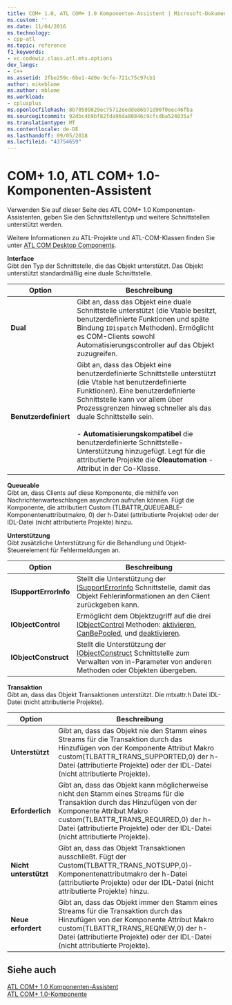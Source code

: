 ```yaml
---
title: COM+ 1.0, ATL COM+ 1.0 Komponenten-Assistent | Microsoft-Dokumentation
ms.custom: ''
ms.date: 11/04/2016
ms.technology:
- cpp-atl
ms.topic: reference
f1_keywords:
- vc.codewiz.class.atl.mts.options
dev_langs:
- C++
ms.assetid: 2fbe259c-6be1-4d0e-9cfe-721c75c97cb1
author: mikeblome
ms.author: mblome
ms.workload:
- cplusplus
ms.openlocfilehash: 8b70589829ec75712eedde86b71d90f0eec46fba
ms.sourcegitcommit: 92dbc4b9bf82fda96da80846c9cfcdba524035af
ms.translationtype: MT
ms.contentlocale: de-DE
ms.lasthandoff: 09/05/2018
ms.locfileid: "43754659"
---
```

# <a name="com-10-atl-com-10-component-wizard"></a>COM+ 1.0, ATL COM+ 1.0-Komponenten-Assistent

Verwenden Sie auf dieser Seite des ATL COM+ 1.0 Komponenten-Assistenten, geben Sie den Schnittstellentyp und weitere Schnittstellen unterstützt werden.

Weitere Informationen zu ATL-Projekte und ATL-COM-Klassen finden Sie unter [ATL COM Desktop Components](../../atl/atl-com-desktop-components.md).

**Interface**  
Gibt den Typ der Schnittstelle, die das Objekt unterstützt. Das Objekt unterstützt standardmäßig eine duale Schnittstelle.

|Option|Beschreibung|
|------------|-----------------|
|**Dual**|Gibt an, dass das Objekt eine duale Schnittstelle unterstützt (die Vtable besitzt, benutzerdefinierte Funktionen und späte Bindung `IDispatch` Methoden). Ermöglicht es COM-Clients sowohl Automatisierungscontroller auf das Objekt zuzugreifen.|
|**Benutzerdefiniert**|Gibt an, dass das Objekt eine benutzerdefinierte Schnittstelle unterstützt (die Vtable hat benutzerdefinierte Funktionen). Eine benutzerdefinierte Schnittstelle kann vor allem über Prozessgrenzen hinweg schneller als das duale Schnittstelle sein.<br /><br /> -   **Automatisierungskompatibel** die benutzerdefinierte Schnittstelle-Unterstützung hinzugefügt. Legt für die attributierte Projekte die **Oleautomation** -Attribut in der Co-Klasse.|

**Queueable**  
Gibt an, dass Clients auf diese Komponente, die mithilfe von Nachrichtenwarteschlangen asynchron aufrufen können. Fügt die Komponente, die attributiert Custom (TLBATTR_QUEUEABLE-Komponentenattributmakro, 0) der h-Datei (attributierte Projekte) oder der IDL-Datei (nicht attributierte Projekte) hinzu.

**Unterstützung**  
Gibt zusätzliche Unterstützung für die Behandlung und Objekt-Steuerelement für Fehlermeldungen an.

|Option|Beschreibung|
|------------|-----------------|
|**ISupportErrorInfo**|Stellt die Unterstützung der [ISupportErrorInfo](../../atl/reference/isupporterrorinfoimpl-class.md) Schnittstelle, damit das Objekt Fehlerinformationen an den Client zurückgeben kann.|
|**IObjectControl**|Ermöglicht dem Objektzugriff auf die drei [IObjectControl](/windows/desktop/api/comsvcs/nn-comsvcs-iobjectcontrol) Methoden: [aktivieren](/windows/desktop/api/comsvcs/nf-comsvcs-iobjectcontrol-activate), [CanBePooled](/windows/desktop/api/comsvcs/nf-comsvcs-iobjectcontrol-canbepooled), und [deaktivieren](/windows/desktop/api/comsvcs/nf-comsvcs-iobjectcontrol-deactivate).|
|**IObjectConstruct**|Stellt die Unterstützung der [IObjectConstruct](/windows/desktop/api/comsvcs/nn-comsvcs-iobjectconstruct) Schnittstelle zum Verwalten von in-Parameter von anderen Methoden oder Objekten übergeben.|

**Transaktion**  
Gibt an, dass das Objekt Transaktionen unterstützt. Die mtxattr.h Datei IDL-Datei (nicht attributierte Projekte).

|Option|Beschreibung|
|------------|-----------------|
|**Unterstützt**|Gibt an, dass das Objekt nie den Stamm eines Streams für die Transaktion durch das Hinzufügen von der Komponente Attribut Makro custom(TLBATTR_TRANS_SUPPORTED,0) der h-Datei (attributierte Projekte) oder der IDL-Datei (nicht attributierte Projekte).|
|**Erforderlich**|Gibt an, dass das Objekt kann möglicherweise nicht den Stamm eines Streams für die Transaktion durch das Hinzufügen von der Komponente Attribut Makro custom(TLBATTR_TRANS_REQUIRED,0) der h-Datei (attributierte Projekte) oder der IDL-Datei (nicht attributierte Projekte).|
|**Nicht unterstützt**|Gibt an, dass das Objekt Transaktionen ausschließt. Fügt der Custom(TLBATTR_TRANS_NOTSUPP,0)-Komponentenattributmakro der h-Datei (attributierte Projekte) oder der IDL-Datei (nicht attributierte Projekte) hinzu.|
|**Neue erfordert**|Gibt an, dass das Objekt immer den Stamm eines Streams für die Transaktion durch das Hinzufügen von der Komponente Attribut Makro custom(TLBATTR_TRANS_REQNEW,0) der h-Datei (attributierte Projekte) oder der IDL-Datei (nicht attributierte Projekte).|

## <a name="see-also"></a>Siehe auch

[ATL COM+ 1.0 Komponenten-Assistent](../../atl/reference/atl-com-plus-1-0-component-wizard.md)   
[ATL COM+ 1.0-Komponente](../../atl/reference/adding-an-atl-com-plus-1-0-component.md)


